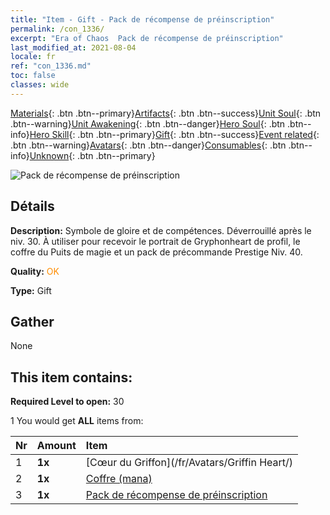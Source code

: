 ```yaml
---
title: "Item - Gift - Pack de récompense de préinscription"
permalink: /con_1336/
excerpt: "Era of Chaos  Pack de récompense de préinscription"
last_modified_at: 2021-08-04
locale: fr
ref: "con_1336.md"
toc: false
classes: wide
---
```

 [Materials](/ItemsFR/){: .btn .btn--primary}[Artifacts](/ItemsFR/Artifacts/){: .btn .btn--success}[Unit Soul](/ItemsFR/UnitSoul/){: .btn .btn--warning}[Unit Awakening](/ItemsFR/UnitAwakening/){: .btn .btn--danger}[Hero Soul](/ItemsFR/HeroSoul/){: .btn .btn--info}[Hero Skill](/ItemsFR/HeroSkill/){: .btn .btn--primary}[Gift](/ItemsFR/Gift/){: .btn .btn--success}[Event related](/ItemsFR/Events/){: .btn .btn--warning}[Avatars](/ItemsFR/Avatars/){: .btn .btn--danger}[Consumables](/ItemsFR/Consumables/){: .btn .btn--info}[Unknown](/ItemsFR/Unknown/){: .btn .btn--primary}

 ![Pack de récompense de préinscription](/images/t/i_906011.png)

## Détails
 **Description:** Symbole de gloire et de compétences. Déverrouillé après le niv. 30. À utiliser pour recevoir le portrait de Gryphonheart de profil, le coffre du Puits de magie et un pack de précommande Prestige Niv. 40.

 **Quality:** <span style="color: #FF8C00">OK</span>

 **Type:** Gift

## Gather

  None

## This item contains:

 **Required Level to open:** 30

 1 You would get **ALL** items  from:

  | Nr | Amount |     Item    |
  |:---|:-------|:------------|
  | 1 |  **1x** | [Cœur du Griffon](/fr/Avatars/Griffin Heart/) |  | 
  | 2 |  **1x** | [Coffre (mana)](/ItemsFR/con_1335/) |  | 
  | 3 |  **1x** | [Pack de récompense de préinscription](/ItemsFR/con_1337/) |  | 
